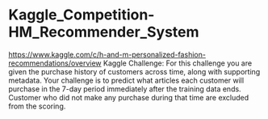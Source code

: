 # Kaggle_Competition-HM_Recommender_System
https://www.kaggle.com/c/h-and-m-personalized-fashion-recommendations/overview
Kaggle Challenge: For this challenge you are given the purchase history of customers across time, along with supporting metadata. Your challenge is to predict what articles each customer will purchase in the 7-day period immediately after the training data ends. Customer who did not make any purchase during that time are excluded from the scoring.
